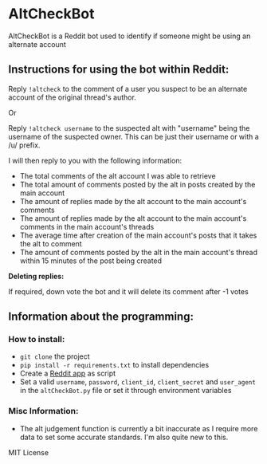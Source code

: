 # AltCheckBot
AltCheckBot is a Reddit bot used to identify if someone might be using an alternate account

## Instructions for using the bot within Reddit:
Reply `!altcheck` to the comment of a user you suspect to be an alternate account of the original thread's author.

Or

Reply `!altcheck username` to the suspected alt with "username" being the username of the suspected owner. This can be just their username or with a /u/ prefix.

I will then reply to you with the following information:

- The total comments of the alt account I was able to retrieve
- The total amount of comments posted by the alt in posts created by the main account
- The amount of replies made by the alt account to the main account's comments
- The amount of replies made by the alt account to the main account's comments in the main account's threads
- The average time after creation of the main account's posts that it takes the alt to comment
- The amount of comments posted by the alt in the main account's thread within 15 minutes of the post being created

**Deleting replies:**

If required, down vote the bot and it will delete its comment after -1 votes

## Information about the programming:

### How to install:

* `git clone` the project
* `pip install -r requirements.txt` to install dependencies
* Create a [Reddit app](http://reddit.com/prefs/apps) as script
* Set a valid `username`, `password`, `client_id`, `client_secret` and `user_agent` in the `altCheckBot.py` file or set it through environment variables

### Misc Information:
* The alt judgement function is currently a bit inaccurate as I require more data to set some accurate standards. I'm also quite new to this. 

MIT License


